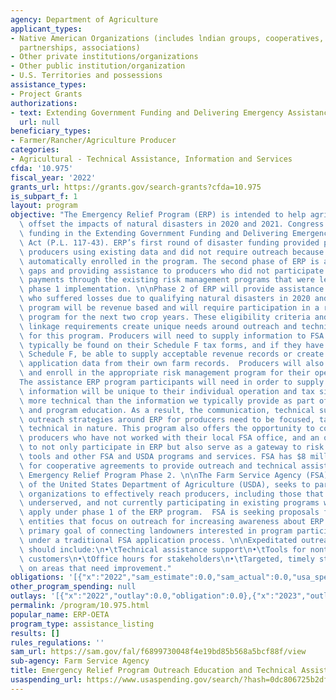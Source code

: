 ```yaml
---
agency: Department of Agriculture
applicant_types:
- Native American Organizations (includes lndian groups, cooperatives, corporations,
  partnerships, associations)
- Other private institutions/organizations
- Other public institution/organization
- U.S. Territories and possessions
assistance_types:
- Project Grants
authorizations:
- text: Extending Government Funding and Delivering Emergency Assistance.
  url: null
beneficiary_types:
- Farmer/Rancher/Agriculture Producer
categories:
- Agricultural - Technical Assistance, Information and Services
cfda: '10.975'
fiscal_year: '2022'
grants_url: https://grants.gov/search-grants?cfda=10.975
is_subpart_f: 1
layout: program
objective: "The Emergency Relief Program (ERP) is intended to help agricultural producers\
  \ offset the impacts of natural disasters in 2020 and 2021. Congress included emergency\
  \ funding in the Extending Government Funding and Delivering Emergency Assistance\
  \ Act (P.L. 117-43). ERP’s first round of disaster funding provided payments to\
  \ producers using existing data and did not require outreach because producers were\
  \ automatically enrolled in the program. The second phase of ERP is aimed at filling\
  \ gaps and providing assistance to producers who did not participate in or receive\
  \ payments through the existing risk management programs that were leveraged for\
  \ phase 1 implementation. \n\nPhase 2 of ERP will provide assistance to producers\
  \ who suffered losses due to qualifying natural disasters in 2020 and 2021. This\
  \ program will be revenue based and will require participation in a risk management\
  \ program for the next two crop years. These eligibility criteria and risk management\
  \ linkage requirements create unique needs around outreach and technical assistance\
  \ for this program. Producers will need to supply information to FSA that would\
  \ typically be found on their Schedule F tax forms, and if they have not filed a\
  \ Schedule F, be able to supply acceptable revenue records or create the required\
  \ application data from their own farm records.  Producers will also need to identify\
  \ and enroll in the appropriate risk management program for their operation.\n \n\
  The assistance ERP program participants will need in order to supply application\
  \ information will be unique to their individual operation and tax situation, and\
  \ more technical than the information we typically provide as part of general outreach\
  \ and program education. As a result, the communication, technical support, and\
  \ outreach strategies around ERP for producers need to be focused, targeted and\
  \ technical in nature. This program also offers the opportunity to connect with\
  \ producers who have not worked with their local FSA office, and an opportunity\
  \ to not only participate in ERP but also serve as a gateway to risk management\
  \ tools and other FSA and USDA programs and services. FSA has $8 million available\
  \ for cooperative agreements to provide outreach and technical assistance for the\
  \ Emergency Relief Program Phase 2. \n\nThe Farm Service Agency (FSA), an agency\
  \ of the United States Department of Agriculture (USDA), seeks to partner with stakeholder\
  \ organizations to effectively reach producers, including those that are small,\
  \ underserved, and not currently participating in existing programs who did not\
  \ apply under phase 1 of the ERP program.  FSA is seeking proposals from eligible\
  \ entities that focus on outreach for increasing awareness about ERP and have the\
  \ primary goal of connecting landowners interested in program participation to apply\
  \ under a traditional FSA application process. \n\nExpeditated outreach by stakeholders\
  \ should include:\n•\tTechnical assistance support\n•\tTools for nontraditional\
  \ customers\n•\tOffice hours for stakeholders\n•\tTargeted, timely stakeholder feedback\
  \ on areas that need improvement."
obligations: '[{"x":"2022","sam_estimate":0.0,"sam_actual":0.0,"usa_spending_actual":0.0},{"x":"2023","sam_estimate":4000000.0,"sam_actual":0.0,"usa_spending_actual":0.0},{"x":"2024","sam_estimate":0.0,"sam_actual":0.0,"usa_spending_actual":0.0}]'
other_program_spending: null
outlays: '[{"x":"2022","outlay":0.0,"obligation":0.0},{"x":"2023","outlay":0.0,"obligation":0.0},{"x":"2024","outlay":0.0,"obligation":0.0}]'
permalink: /program/10.975.html
popular_name: ERP-OETA
program_type: assistance_listing
results: []
rules_regulations: ''
sam_url: https://sam.gov/fal/f6899730048f4e19bd85b568a5bcf88f/view
sub-agency: Farm Service Agency
title: Emergency Relief Program Outreach Education and Technical Assistance
usaspending_url: https://www.usaspending.gov/search/?hash=0dc806725b2df6498bd802b10958102a
---
```

